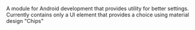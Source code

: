 A module for Android development that provides utility for better settings.
Currently contains only a UI element that provides a choice using material design "Chips"
